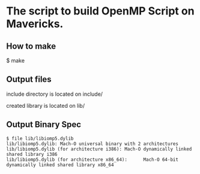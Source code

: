 

# The script to build OpenMP Script on Mavericks.

## How to make
$ make

## Output files

include directory is located on
include/

created library is located on
lib/

## Output Binary Spec
```
$ file lib/libiomp5.dylib 
lib/libiomp5.dylib: Mach-O universal binary with 2 architectures
lib/libiomp5.dylib (for architecture i386):	Mach-O dynamically linked shared library i386
lib/libiomp5.dylib (for architecture x86_64):	   Mach-O 64-bit dynamically linked shared library x86_64
```